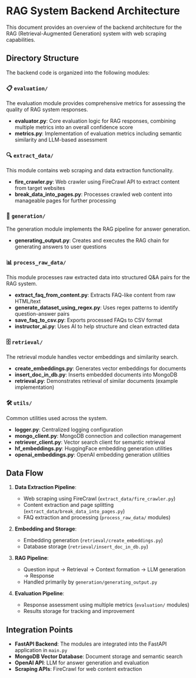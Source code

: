# RAG System Backend Architecture

This document provides an overview of the backend architecture for the RAG (Retrieval-Augmented Generation) system with web scraping capabilities.

## Directory Structure

The backend code is organized into the following modules:

### 📋 `evaluation/`

The evaluation module provides comprehensive metrics for assessing the quality of RAG system responses.

- **evaluator.py**: Core evaluation logic for RAG responses, combining multiple metrics into an overall confidence score
- **metrics.py**: Implementation of evaluation metrics including semantic similarity and LLM-based assessment

### 🔍 `extract_data/`

This module contains web scraping and data extraction functionality.

- **fire_crawler.py**: Web crawler using FireCrawl API to extract content from target websites
- **break_data_into_pages.py**: Processes crawled web content into manageable pages for further processing

### 🤖 `generation/`

The generation module implements the RAG pipeline for answer generation.

- **generating_output.py**: Creates and executes the RAG chain for generating answers to user questions

### 📊 `process_raw_data/`

This module processes raw extracted data into structured Q&A pairs for the RAG system.

- **extract_faq_from_content.py**: Extracts FAQ-like content from raw HTML/text
- **generate_dataset_using_regex.py**: Uses regex patterns to identify question-answer pairs
- **save_faq_to_csv.py**: Exports processed FAQs to CSV format
- **instructor_ai.py**: Uses AI to help structure and clean extracted data

### 🗄️ `retrieval/`

The retrieval module handles vector embeddings and similarity search.

- **create_embeddings.py**: Generates vector embeddings for documents
- **insert_doc_in_db.py**: Inserts embedded documents into MongoDB
- **retrieval.py**: Demonstrates retrieval of similar documents (example implementation)

### 🛠️ `utils/`

Common utilities used across the system.

- **logger.py**: Centralized logging configuration
- **mongo_client.py**: MongoDB connection and collection management
- **retriever_client.py**: Vector search client for semantic retrieval
- **hf_embeddings.py**: HuggingFace embedding generation utilities
- **openai_embeddings.py**: OpenAI embedding generation utilities

## Data Flow

1. **Data Extraction Pipeline**:
   - Web scraping using FireCrawl (`extract_data/fire_crawler.py`)
   - Content extraction and page splitting (`extract_data/break_data_into_pages.py`)
   - FAQ extraction and processing (`process_raw_data/` modules)
   
2. **Embedding and Storage**:
   - Embedding generation (`retrieval/create_embeddings.py`)
   - Database storage (`retrieval/insert_doc_in_db.py`)
   
3. **RAG Pipeline**:
   - Question input → Retrieval → Context formation → LLM generation → Response
   - Handled primarily by `generation/generating_output.py`
   
4. **Evaluation Pipeline**:
   - Response assessment using multiple metrics (`evaluation/` modules)
   - Results storage for tracking and improvement

## Integration Points

- **FastAPI Backend**: The modules are integrated into the FastAPI application in `main.py`
- **MongoDB Vector Database**: Document storage and semantic search
- **OpenAI API**: LLM for answer generation and evaluation
- **Scraping APIs**: FireCrawl for web content extraction 